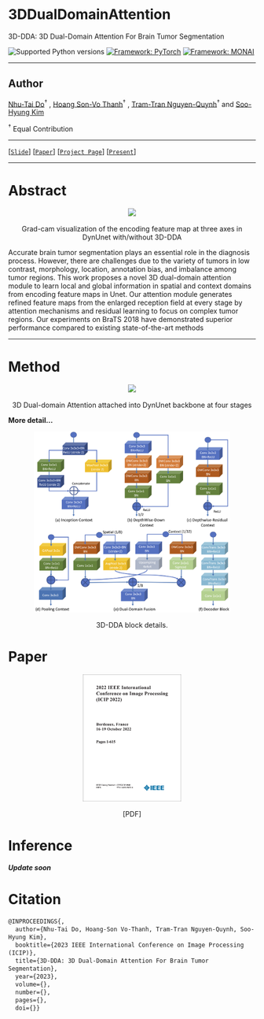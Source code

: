 # 3DDualDomainAttention
3D-DDA: 3D Dual-Domain Attention For Brain Tumor Segmentation

![Supported Python versions](https://raw.githubusercontent.com/Project-MONAI/MONAI/dev/docs/images/python.svg)
[![Framework: PyTorch](https://img.shields.io/badge/Framework-PyTorch-orange.svg)](https://pytorch.org/)
[![Framework: MONAI](https://img.shields.io/badge/Framework-PyTorch-green.svg)](https://monai.io/)

---

## Author

[Nhu-Tai Do](https://dntai.vneasy.net/)<sup>&dagger;</sup> , [Hoang Son-Vo Thanh](https://sonvth.vercel.app/about)<sup>&dagger;</sup> , [Tram-Tran Nguyen-Quynh]()<sup>&dagger;</sup>  and [Soo-Hyung Kim]()

<sup>&dagger;</sup> Equal Contribution

---
[[`Slide`]()]
[[`Paper`]()]
[[`Project Page`](https://www.sowwn.dev/pub-dualdomain)]
[[`Present`]()]


---

# Abstract


<div align="center">
<img width=300 src= "static/fig1_demo_(1).png"/>
<p align="center"> Grad-cam visualization of the encoding feature map at three axes in DynUnet with/without 3D-DDA </p>
</div>

Accurate brain tumor segmentation plays an essential role in the diagnosis process. However, there are challenges due to the variety of tumors in low contrast, morphology, location, annotation bias, and imbalance among tumor regions. This work proposes a novel 3D dual-domain attention module to learn local and global information in spatial and context domains from encoding feature maps in Unet. Our attention module generates refined feature maps from the enlarged reception field at every stage by attention mechanisms and residual learning to focus on complex tumor regions. Our experiments on BraTS 2018 have demonstrated superior performance compared to existing state-of-the-art methods

---
# Method

<div align="center">
<img width=400 src= "static/fig2_overview.png"/>
<p> 3D Dual-domain Attention attached into DynUnet backbone at four stages </p>
</div>

**More detail…**

<div align="center">
<img width=400 src= "static/fig3_details.png"/>
<p> 3D-DDA block details. </p>
</div>

# Paper
<div align="center">
<img width=200 src= "static/067757__80685.png" href="https://1drv.ms/b/s!ArlplJhiPYx6gnw8_jQHEYPu2_sc?e=dSPoOn"/>
<p href="https://1drv.ms/b/s!ArlplJhiPYx6gnw8_jQHEYPu2_sc?e=dSPoOn">[PDF]</p>
</div>

# Inference
***Update soon***

# Citation

```
@INPROCEEDINGS{,
  author={Nhu-Tai Do, Hoang-Son Vo-Thanh, Tram-Tran Nguyen-Quynh, Soo-Hyung Kim},
  booktitle={2023 IEEE International Conference on Image Processing (ICIP)}, 
  title={3D-DDA: 3D Dual-Domain Attention For Brain Tumor Segmentation}, 
  year={2023},
  volume={},
  number={},
  pages={},
  doi={}}
```